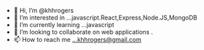 - 👋 Hi, I’m @khhrogers
- 👀 I’m interested in ...javascript.React,Express,Node.JS,MongoDB
- 🌱 I’m currently learning ...javascript
- 💞️ I’m looking to collaborate on web applications .
- 📫 How to reach me ...khhrogers@gmail.com

<!---
khhrogers/khhrogers is a ✨ special ✨ repository because its `README.md` (this file) appears on your GitHub profile.
You can click the Preview link to take a look at your changes.

A README.mdfile with explanations of the technologies used, the approach taken, a link to your live site, installation instructions, unsolved problems, etc.
--->
